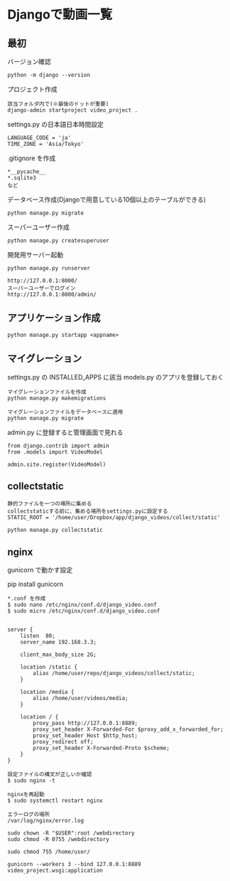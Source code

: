 # Djangoで動画一覧

## 最初

バージョン確認
```
python -m django --version
```
プロジェクト作成
```
該当フォルダ内で(※最後のドットが重要)
django-admin startproject video_project .
```
settings.py の日本語日本時間設定
```
LANGUAGE_CODE = 'ja'
TIME_ZONE = 'Asia/Tokyo'
```
.gitignore を作成
```
*__pycache__
*.sqlite3
など
```
データベース作成(Djangoで用意している10個以上のテーブルができる)
```
python manage.py migrate
```
スーパーユーザー作成
```
python manage.py createsuperuser
```
開発用サーバー起動
```
python manage.py runserver

http://127.0.0.1:8000/
スーパーユーザーでログイン
http://127.0.0.1:8000/admin/
```

## アプリケーション作成

```
python manage.py startapp <appname>
```

## マイグレーション

settings.py の INSTALLED_APPS に該当 models.py のアプリを登録しておく

```
マイグレーションファイルを作成
python manage.py makemigrations

マイグレーションファイルをデータベースに適用
python manage.py migrate
```

admin.py に登録すると管理画面で見れる

```
from django.contrib import admin
from .models import VideoModel

admin.site.register(VideoModel)
```

## collectstatic

```
静的ファイルを一つの場所に集める
collectstaticする前に、集める場所をsettings.pyに設定する
STATIC_ROOT = '/home/user/Dropbox/app/django_videos/collect/static'

python manage.py collectstatic
```

## nginx

gunicorn で動かす設定

pip install gunicorn

```
*.conf を作成
$ sudo nano /etc/nginx/conf.d/django_video.conf
$ sudo micro /etc/nginx/conf.d/django_video.conf


server {
    listen  80;
    server_name 192.168.3.3;

    client_max_body_size 2G;

    location /static {
        alias /home/user/repo/django_videos/collect/static;
    }

    location /media {
        alias /home/user/videos/media;
    }

    location / {
        proxy_pass http://127.0.0.1:8889;
        proxy_set_header X-Forwarded-For $proxy_add_x_forwarded_for;
        proxy_set_header Host $http_host;
        proxy_redirect off;
        proxy_set_header X-Forwarded-Proto $scheme;
    }
}

設定ファイルの構文が正しいか確認
$ sudo nginx -t

nginxを再起動
$ sudo systemctl restart nginx

エラーログの場所
/var/log/nginx/error.log

sudo chown -R "$USER":root /webdirectory
sudo chmod -R 0755 /webdirectory

sudo chmod 755 /home/user/

```

```
gunicorn --workers 3 --bind 127.0.0.1:8889 video_project.wsgi:application
```
